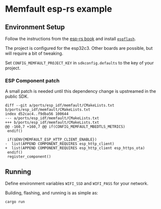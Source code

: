 # Memfault esp-rs example

## Environment Setup

Follow the instructions from the [esp-rs book](https://esp-rs.github.io/book/installation/index.html) and
install [`espflash`](https://esp-rs.github.io/book/tooling/espflash.html).

The project is configured for the esp32c3. Other boards are possible, but will require a bit of tweaking.

Set `CONFIG_MEMFAULT_PROJECT_KEY` in `sdkconfig.defaults` to the key of your project.

### ESP Component patch

A small patch is needed until this dependency change is upstreamed in the public SDK.

```git
diff --git a/ports/esp_idf/memfault/CMakeLists.txt b/ports/esp_idf/memfault/CMakeLists.txt
index d52cac4..f9dba56 100644
--- a/ports/esp_idf/memfault/CMakeLists.txt
+++ b/ports/esp_idf/memfault/CMakeLists.txt
@@ -160,7 +160,7 @@ if(CONFIG_MEMFAULT_MBEDTLS_METRICS)
 endif()

 if($ENV{MEMFAULT_ESP_HTTP_CLIENT_ENABLE})
-  list(APPEND COMPONENT_REQUIRES esp_http_client)
+  list(APPEND COMPONENT_REQUIRES esp_http_client esp_https_ota)
 endif()
 register_component()
```

## Running

Define environment variables `WIFI_SSD` and `WIFI_PASS` for your network.

Building, flashing, and running is as simple as:

```bash
cargo run
```